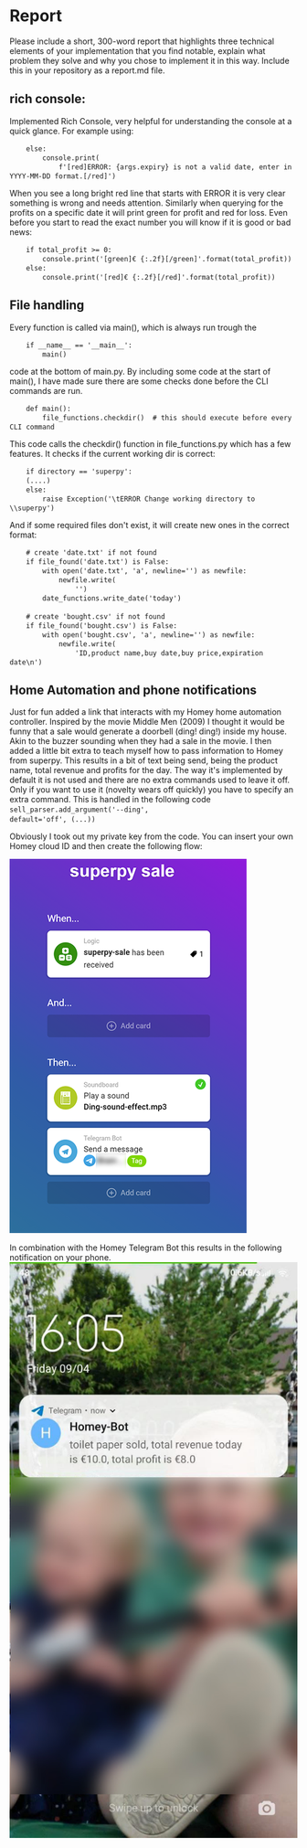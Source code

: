 # Report
Please include a short, 300-word report that highlights three technical elements of your implementation that you find notable, explain what problem they solve and why you chose to implement it in this way. Include this in your repository as a report.md file.

##  rich console:
Implemented Rich Console, very helpful for understanding the console at a quick glance. For example using:
```
    else:
        console.print(
            f'[red]ERROR: {args.expiry} is not a valid date, enter in YYYY-MM-DD format.[/red]')
```
When you see a long bright red line that starts with ERROR it is very clear something is wrong and needs attention.
Similarly when querying for the profits on a specific date it will print green for profit and red for loss. Even before you start to read the exact number you will know if it is good or bad news:
```
    if total_profit >= 0:
        console.print('[green]€ {:.2f}[/green]'.format(total_profit))
    else:
        console.print('[red]€ {:.2f}[/red]'.format(total_profit))
```
## File handling

Every function is called via main(), which is always run trough the
```
    if __name__ == '__main__':
        main()
```
code at the bottom of main.py.
By including some code at the start of main(), I have made sure there are some checks done before the CLI commands are run. 
```
    def main():
        file_functions.checkdir()  # this should execute before every CLI command
```
This code calls the checkdir() function in file_functions.py which has a few features.
It checks if the current working dir is correct: 
```
    if directory == 'superpy':
    (....)
    else:
        raise Exception('\tERROR Change working directory to \\superpy')
```

And if some required files don't exist, it will create new ones in the correct format: 
```
    # create 'date.txt' if not found
    if file_found('date.txt') is False:
        with open('date.txt', 'a', newline='') as newfile:
            newfile.write(
                '')
        date_functions.write_date('today')

    # create 'bought.csv' if not found
    if file_found('bought.csv') is False:
        with open('bought.csv', 'a', newline='') as newfile:
            newfile.write(
                'ID,product name,buy date,buy price,expiration date\n')
```

## Home Automation and phone notifications
Just for fun added a link that interacts with my Homey home automation controller. Inspired by the movie Middle Men (2009) I thought it would be funny that a sale would generate a doorbell (ding! ding!) inside my house. Akin to the buzzer sounding when they had a sale in the movie. I then added a little bit extra to teach myself how to pass information to Homey from superpy. This results in a bit of text being send, being the product name, total revenue and profits for the day. 
The way it's implemented by default it is not used and there are no extra commands used to leave it off. Only if you want to use it (novelty wears off quickly) you have to specify an extra command. 
This is handled in the following code <code>sell_parser.add_argument('--ding', default='off', (...))</code>

Obviously I took out my private key from the code. You can insert your own Homey cloud ID and then create the following flow: 

![homey flow](https://github.com/CreateYourAccount-username/superpy/blob/CreateYourAccount-images/homey%20flow.png?raw=true)

In combination with the Homey Telegram Bot this results in the following notification on your phone. 
![phone notification](https://github.com/CreateYourAccount-username/superpy/blob/CreateYourAccount-images/notification.jpg?raw=true)

